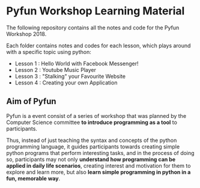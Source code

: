 # Pyfun Workshop Learning Material

The following repository contains all the notes and code for the Pyfun Workshop 2018.

Each folder contains notes and codes for each lesson, which plays around with a specific topic using python:

- Lesson 1 : Hello World with Facebook Messenger!
- Lesson 2 : Youtube Music Player
- Lesson 3 : "Stalking" your Favourite Website
- Lesson 4 : Creating your own Application

## Aim of Pyfun

Pyfun is a event consist of a series of workshop that was planned by the Computer Science committee **to introduce programming as a tool** to participants.

Thus, instead of just teaching the syntax and concepts of the python programming language, it guides participants towards creating simple python programs that perform interesting tasks, and in the process of doing so, participants may not only **understand how programming can be applied in daily life scenarios**, creating interest and motivation for them to explore and learn more, but also **learn simple programming in python in a fun, memorable way**.